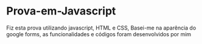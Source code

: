 # Prova-em-Javascript

Fiz esta prova utilizando javascript, HTML e CSS, Basei-me na aparência do google forms, as funcionalidades e códigos foram desenvolvidos por mim
